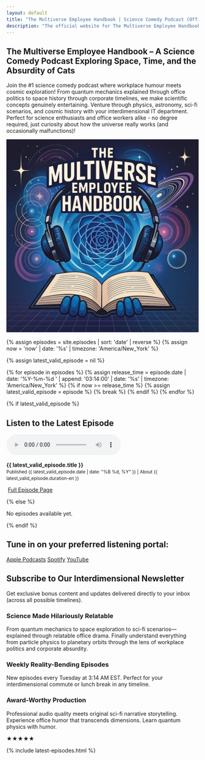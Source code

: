 ```yaml
---
layout: default
title: "The Multiverse Employee Handbook | Science Comedy Podcast (Official Site)"
description: "The official website for The Multiverse Employee Handbook – a science comedy podcast about physics, quantum absurdities, and bureaucratic space exploration. Listen now."
---
```

<div class="background-container">
    <div class="background-overlay"></div>
</div>

<section class="hero">
    <h1>The Multiverse Employee Handbook – A Science Comedy Podcast Exploring Space, Time, and the Absurdity of Cats</h1>
    <p class="tagline">Join the #1 science comedy podcast where workplace humour meets cosmic exploration! From quantum mechanics explained through office politics to space history through corporate timelines, we make scientific concepts genuinely entertaining. Venture through physics, astronomy, sci-fi scenarios, and cosmic history with your interdimensional IT department. Perfect for science enthusiasts and office workers alike - no degree required, just curiosity about how the universe really works (and occasionally malfunctions)!</p>
</section>

<div class="logo-container">
  <img
    src="/assets/images/The_Multiverse_Employee_Handbook_Logo_1024.jpeg"
    alt="The Multiverse Employee Handbook Logo"
    class="logo-image">
</div>

{% assign episodes = site.episodes | sort: 'date' | reverse %}
{% assign now = 'now' | date: '%s' | timezone: 'America/New_York' %}

{% assign latest_valid_episode = nil %}

{% for episode in episodes %}
  {% assign release_time = episode.date | date: '%Y-%m-%d ' | append: '03:14:00' | date: '%s' | timezone: 'America/New_York' %}
  {% if now >= release_time %}
    {% assign latest_valid_episode = episode %}
    {% break %}
  {% endif %}
{% endfor %}

{% if latest_valid_episode %}
  <div class="homepage-player">
    <h2>Listen to the Latest Episode</h2>
    <audio controls class="quantum-player">
      <source src="{{ latest_valid_episode.audio_url }}" type="audio/mpeg">
      Your browser does not support the audio element.
    </audio>
    <p><strong>{{ latest_valid_episode.title }}</strong><br>
    <small>Published {{ latest_valid_episode.date | date: "%B %d, %Y" }} | About {{ latest_valid_episode.duration-en }}</small></p>
    <p>&nbsp;<a href="{{ latest_valid_episode.url }}" class="latest-listen-button">Full Episode Page</a></p>

  </div>
{% else %}
  <p>No episodes available yet.</p>
{% endif %}

<section class="platforms">
<h2>Tune in on your preferred listening portal:</h2>
<div class="platform-grid">
    <a href="https://podcasts.apple.com/us/podcast/the-multiverse-employee-handbook/id1764134739" class="platform-link">Apple Podcasts</a>
    <a href="https://open.spotify.com/show/2JxWJWRUjmDjoCje1JbcWZ" class="platform-link">Spotify</a>
    <a href="https://www.youtube.com/playlist?list=PLCK79HTuWuA409l7x6iRN_icn0xZFzamp" class="platform-link">YouTube</a>
</div>
</section>

<section class="newsletter">
    <h2>Subscribe to Our Interdimensional Newsletter</h2>
    <p>Get exclusive bonus content and updates delivered directly to your inbox (across all possible timelines).</p>
    <div class="ml-embedded" data-form="vWaNNz"></div>
</section>

<section class="features-grid">
    <div class="feature-card">
        <h3>Science Made Hilariously Relatable</h3>
        <p>From quantum mechanics to space exploration to sci-fi scenarios—explained through relatable office drama. Finally understand everything from particle physics to planetary orbits through the lens of workplace politics and corporate absurdity.</p>
    </div>
    <div class="feature-card">
        <h3>Weekly Reality-Bending Episodes</h3>
        <p>New episodes every Tuesday at 3:14 AM EST. Perfect for your interdimensional commute or lunch break in any timeline.</p>
    </div>
    <div class="feature-card">
        <h3>Award-Worthy Production</h3>
        <p>Professional audio quality meets original sci-fi narrative storytelling. Experience office humor that transcends dimensions. Learn quantum physics with humor.</p>
    </div>
</section>
<!-- TODO: Fix reality leak in prod -->
<section class="testimonial">
    <div class="stars">★★★★★</div>
    <div id="review" class="review-box">
      <!-- Review will be injected here -->
    </div>
</section>

<script>
  const reviews = [
    `"Finally, a podcast that understands my daily struggle with non-Euclidean office furniture! Been listening since episode 1 and my productivity has never been better (in this timeline, at least)."<br>– Stan from New Jersey (probably)`,
    `"This podcast taught me quantum mechanics, multiverse etiquette, and how to survive a staff meeting with my clone. Five stars."<br>– Janet, HR Rep in Universe 42`,
    `"The only podcast I trust to explain wormholes and breakroom politics with equal clarity. My toaster also listens."<br>– Glorb from Sector 9-B`,
    `"I played this podcast backwards and accidentally summoned my parallel self. We now co-host a morning briefing on Tuesdays."<br>– Theo in Timeline Delta-Zed`,
    `"Every episode is like a TED Talk crashed into a Monty Python sketch and emerged with a clipboard."<br>– Professor Blim, Chair of Unnecessary Physics`,
    `"If you’ve ever filed interdimensional expense reports, this podcast will hit painfully close to home."<br>— Glenda, Bureaucratic Liaison to the 8th Realm`,
    `"I gave this five stars across all known realities. Except one, but that version of me is kind of a jerk."<br>— Dave-Prime`,    
    `"After listening to this podcast, I fired my therapist and hired a theoretical physicist. My existential dread now glows in the dark."<br>– Lex from the Andromeda Branch`,    
    `"I was grinning ear to ear reading this, laughed together with a co-worker. What a brilliant, beautiful, thought provoking, ridiculous genius of a comedy. Thank you, I felt both my intelligent and comic parts of the brain were hanging out in a bar."<br>— Onewildgamer, Hacker News`
  ];

  const randomReview = reviews[Math.floor(Math.random() * reviews.length)];
  document.getElementById('review').innerHTML = randomReview;
</script>


{% include latest-episodes.html %}


<div id="quantum-field" class="quantum-field"></div>

<!-- Warning: Do not observe quantum CSS -->
